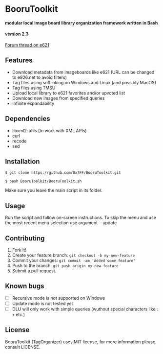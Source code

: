 # BooruToolkit
#### modular local image board library organization framework written in Bash
#### version 2.3

[Forum thread on e621](https://e621.net/forum/show/233498)

## Features
* Download metadata from imageboards like e621 (URL can be changed to e926.net to avoid filters)
* Tag files using softlinking on Windows and Linux (and possibly MacOS)
* Tag files using TMSU
* Upload local library to e621 favorites and/or upvoted list
* Download new images from specified queries
* Infinite expandability

## Dependencies
* libxml2-utils (to work with XML APIs)
* curl
* recode
* sed

## Installation

`$ git clone https://github.com/0x7FF/BooruToolkit.git`

`$ bash BooruToolkit/BooruToolkit.sh`

Make sure you leave the main script in its folder.

## Usage

Run the script and follow on-screen instructions. To skip the menu and use the most recent menu selection use argument --update

## Contributing

1. Fork it!
2. Create your feature branch: `git checkout -b my-new-feature`
3. Commit your changes: `git commit -am 'Added some feature'`
4. Push to the branch: `git push origin my-new-feature`
5. Submit a pull request.

## Known bugs

- [ ] Recursive mode is not supported on Windows
- [ ] Update mode is not tested yet
- [ ] DLU will only work with simple queries (wuthout special characters like `:` `+` etc.)

## License

BooruToolkit (TagOrganizer) uses MIT license, for more information please consult LICENSE.
